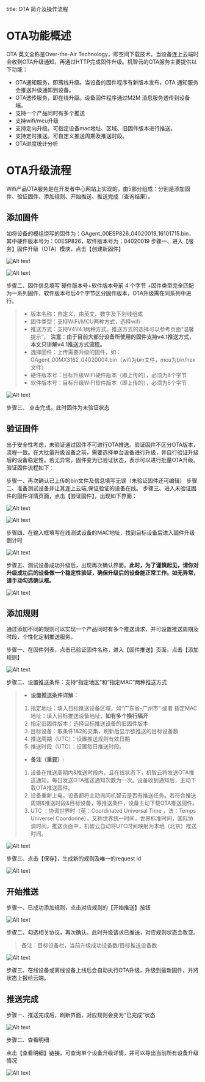 title: OTA 简介及操作流程

# OTA功能概述

OTA 英文全称是Over-the-Air Technology，即空间下载技术。当设备连上云端时会收到OTA升级通知，再通过HTTP完成固件升级。机智云的OTA服务主要提供以下功能：

- OTA通知服务，即离线升级。当设备的固件程序有新版本发布，OTA 通知服务会推送升级通知到设备。
- OTA透传服务，即在线升级。设备固件程序通过M2M 消息服务透传到设备端。
- 支持一个产品同时有多个推送
- 支持wifi/mcu升级
- 支持定向升级。可指定设备mac地址、区域、旧固件版本进行推送。
- 支持定时推送。可自定义推送周期及推送时段。
- OTA进度统计分析

# OTA升级流程

Wifi产品OTA服务是在开发者中心网站上实现的，由5部分组成：分别是添加固件、验证固件、添加规则、开始推送、推送完成（查询结果）。
## 添加固件

如将设备的模组烧写的固件为：GAgent_00ESP826_04020019_16101715.bin，其中硬件版本号为：00ESP826，软件版本号为：04020019
步骤一、进入【服务】固件升级（OTA）模块，点击【创建新固件】

![Alt text](/assets/zh-cn/UserManual/OTA/1479262419091.png)

![Alt text](/assets/zh-cn/UserManual/OTA/1479262439396.png)

步骤二、固件信息填写
硬件版本号+软件版本号前 4 个字节 +固件类型完全匹配为一系列固件，软件版本号后4个字节区分固件版本，OTA升级需在同系列中进行。

> - 版本名称：自定义，由英文、数字及下划线组成 
> - 固件类型：支持WiFi/MCU两种方式，选择wifi
> - 推送方式：支持V4V4.1两种方式。推送方式的选择可以参考页面“温馨提示”。
>  **注意：由于目前大部分设备所使用的固件支持v4.1推送方式，本文只讲解v4.1推送方式流程。** 
> - 选择固件：上传需要升级的固件，如：GAgent_00MX3162_04020004.bin（wifi为bin文件，mcu为bin/hex文件）
> - 硬件版本号：目标升级WIFI硬件版本（即上传的），必须为8个字节
> - 软件版本号：目标升级WIFI软件版本（即上传的），必须为8个字节

![Alt text](/assets/zh-cn/UserManual/OTA/1479263207632.png)

步骤三、 点击完成，此时固件为未验证状态

## 验证固件
出于安全性考虑，未验证通过固件不可进行OTA推送。验证固件不区分OTA版本，流程一致。在大批量升级设备之前，需要选择单台设备进行升级，并自行验证升级后的设备稳定性。若无异常，固件变为已验证状态，表示可以进行批量OTA升级。
验证固件流程如下：

步骤一、再次确认已上传的bin文件及信息填写无误（未验证固件还可编辑）
步骤二、准备测试设备并让其连上云端,保证验证的设备在线。
步骤三、进入未验证固件的固件详情页面，点击【验证固件】，出现如下界面：

![Alt text](/assets/zh-cn/UserManual/OTA/1479263377242.png)

![Alt text](/assets/zh-cn/UserManual/OTA/1479263561546.png)

步骤四、在输入框填写在线测试设备的MAC地址，找到目标设备后进入固件升级倒计时

![Alt text](/assets/zh-cn/UserManual/OTA/1479263999098.png)

步骤五、测试设备成功升级后，出现再次确认界面。**此时，为了谨慎起见，请你对升级成功后的设备做一个稳定性验证，确保升级后的设备能正常工作。如无异常，请手动勾选确认框。**

![Alt text](/assets/zh-cn/UserManual/OTA/1479264019691.png)

## 添加规则

通过添加不同的规则可以实现一个产品同时有多个推送请求，并可设置推送周期及时段，个性化定制推送服务。

步骤一、在固件列表，点击已验证固件名称，进入【固件推送】页面，点击【添加规则】

![Alt text](/assets/zh-cn/UserManual/OTA/1479264270858.png)

步骤二、设置推送条件：支持“指定地区”和“指定MAC”两种推送方式

> - **设置推送条件详解：**
> 1. 指定地址：填入目标推送设备区域，如“广东省-广州市” 或者 指定MAC地址：填入目标推送设备地址，**如有多个换行隔开**
> 2. 指定旧固件版本：选择目标推送设备的旧固件版本 
> 3. 目标设备：取条件1&2的交集，刷新后显示欲推送的目标设备数
> 4. 推送周期（UTC）：设置推送规则有效日期
> 5. 推送时段（UTC）：设置每日推送时段。
> - **备注（重要）:**
> 1. 设备在推送周期内&推送时段内，且在线状态下，机智云将发送OTA推送通知。每日发送OTA推送通知次数为一次。设备收到通知后，主动下载OTA推送固件。
> 2. 设备重新上电，设备都将主动询问机智云是否有推送任务。若符合推送周期&推送时段&目标设备，等推送条件，设备主动下载OTA推送固件。
> 3. UTC ：协调世界时（英：Coordinated Universal Time ，法：Temps Universel Coordonné），又称世界统一时间，世界标准时间，国际协调时间。推送页面中，机智云自动将UTC时间映射为本地（北京）推送时间。

![Alt text](/assets/zh-cn/UserManual/OTA/1479264580175.png)

步骤三、点击【保存】，生成新的规则及唯一的request id

![Alt text](/assets/zh-cn/UserManual/OTA/1479264743271.png)

## 开始推送
步骤一、已成功添加规则，点击对应规则的【开始推送】按钮

![Alt text](/assets/zh-cn/UserManual/OTA/1479264944331.png)

步骤二、勾选相关协议，再次确认。此时升级请求已推送，对应规则状态会改变。
> 备注：目标设备栏，当前升级成功设备数/目标推送设备数

![Alt text](/assets/zh-cn/UserManual/OTA/1479264986004.png)

步骤三、在线设备或离线设备上线后会自动执行OTA升级，升级到最新固件，并將状态上报给云端。

## 推送完成
步骤一、推送完成后，刷新界面，对应规则会变为“已完成”状态

![Alt text](/assets/zh-cn/UserManual/OTA/1479265094443.png)

步骤二、查看明细

点击【查看明细】链接，可查询单个设备升级详情，并可以导出当前所有设备升级情况

![Alt text](/assets/zh-cn/UserManual/OTA/1479265132474.png)
